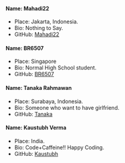 #### Name: Mahadi22
 - Place: Jakarta, Indonesia.
 - Bio: Nothing to Say.
 - GitHub: [Mahadi22](https://github.com/mahadi22)

#### Name: BR6507
 - Place: Singapore
 - Bio: Normal High School student.
 - GitHub: [BR6507](https://github.com/BudiRahmawan)

#### Name: Tanaka Rahmawan
 - Place: Surabaya, Indonesia.
 - Bio: Someone who want to have girlfriend.
 - GitHub: [Tanaka](https://github.com/Tanakar65/)

#### Name: Kaustubh Verma
 - Place: India.
 - Bio: Code+Caffeine!! Happy Coding.
 - GitHub: [Kaustubh](https://github.com/mekaustubh28)
